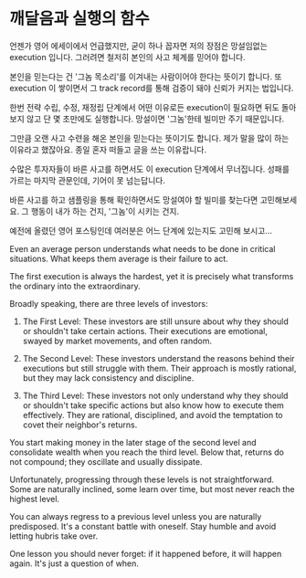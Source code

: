 # 깨달음과 실행의 함수

언젠가 영어 에세이에서 언급했지만, 굳이 하나 꼽자면 저의 장점은 망설임없는 execution 입니다. 그러려면 철저히 본인의 사고 체계를 믿어야 합니다.

본인을 믿는다는 건 '그놈 목소리'를 이겨내는 사람이어야 한다는 뜻이기 합니다. 또 execution 이 쌓이면서 그 track record를 통해 검증이 돼야 신뢰가 커지는 법입니다.

한번 전략 수립, 수정, 재정립 단계에서 어떤 이유로든 execution이 필요하면 뒤도 돌아보지 않고 단 몇 초만에도 실행합니다. 망설이면 '그놈'한테 빌미만 주기 때문입니다.

그만큼 오랜 사고 수련을 해온 본인을 믿는다는 뜻이기도 합니다.  제가 말을 많이 하는 이유라고 했잖아요. 종일 혼자 떠들고 글을 쓰는 이유랍니다.

수많은 투자자들이 바른 사고를 하면서도 이 execution 단계에서 무너집니다. 성패를 가르는 마지막 관문인데, 기어이 못 넘는답니다.

바른 사고를 하고 샘플링을 통해 확인하면서도 망설여야 할 빌미를 찾는다면 고민해보세요. 그 행동이 내가 하는 건지, '그놈'이 시키는 건지.

예전에 올렸던 영어 포스팅인데 여러분은 어느 단계에 있는지도 고민해 보시고...


Even an average person understands what needs to be done in critical situations. What keeps them average is their failure to act.

The first execution is always the hardest, yet it is precisely what transforms the ordinary into the extraordinary.


Broadly speaking, there are three levels of investors:

1. The First Level: These investors are still unsure about why they should or shouldn't take certain actions. Their executions are emotional, swayed by market movements, and often random.

2. The Second Level: These investors understand the reasons behind their executions but still struggle with them. Their approach is mostly rational, but they may lack consistency and discipline.

3. The Third Level: These investors not only understand why they should or shouldn't take specific actions but also know how to execute them effectively. They are rational, disciplined, and avoid the temptation to covet their neighbor's returns.

You start making money in the later stage of the second level and consolidate wealth when you reach the third level. Below that, returns do not compound; they oscillate and usually dissipate.

Unfortunately, progressing through these levels is not straightforward. Some are naturally inclined, some learn over time, but most never reach the highest level.

You can always regress to a previous level unless you are naturally predisposed. It's a constant battle with oneself. Stay humble and avoid letting hubris take over.

One lesson you should never forget: if it happened before, it will happen again. It's just a question of when.
